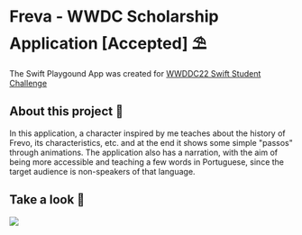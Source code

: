 # Freva - WWDC Scholarship Application [Accepted] ⛱️

The Swift Playgound App was created for <a href="https://developer.apple.com/wwdc22/swift-student-challenge/">WWDDC22 Swift Student Challenge</a>

## About this project 💬

In this application, a character inspired by me teaches about the history of Frevo, its characteristics, etc. and at the end it shows some simple "passos" through animations. 
The application also has a narration, with the aim of being more accessible and teaching a few words in Portuguese, since the target audience is non-speakers of that language.

## Take a look 👀

![](https://github.com/joanalimaa/FrevaWWDC23/commit/ad8aa31d215cfa97d4ecabd5c3fc1c02dee85ad9.gif)
